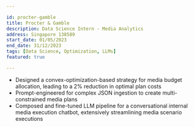 ```yaml
---

id: procter-gamble
title: Procter & Gamble
description: Data Science Intern - Media Analytics
address: Singapore 138589
start_date: 01/05/2023
end_date: 31/12/2023
tags: [Data Science, Optimization, LLMs]
featured: true

---
```


- Designed a convex-optimization-based strategy for media budget allocation, leading to a 2% reduction in optimal plan costs
- Prompt-engineered for complex JSON ingestion to create multi-constrained media plans
- Composed and fine-tuned LLM pipeline for a conversational internal media execution chatbot, extensively streamlining media scenario executions
